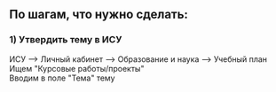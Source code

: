 ## По шагам, что нужно сделать:

### 1) Утвердить тему в ИСУ

ИСУ —> Личный кабинет —> Образование и наука —> Учебный план  
Ищем "Курсовые работы/проекты"  
Вводим в поле "Тема" тему  

